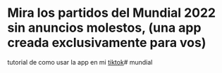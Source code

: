 # Mira los partidos del Mundial 2022 sin anuncios molestos, (una app creada exclusivamente para vos)

tutorial de como usar la app en mi [tiktok](https://www.tiktok.com/@zalazarc20)# mundial

